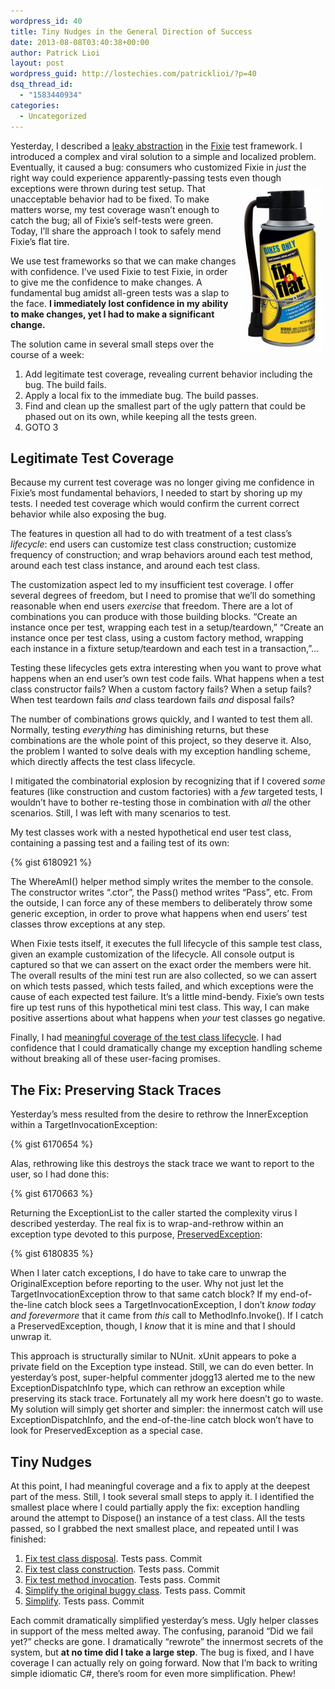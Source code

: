 ```yaml
---
wordpress_id: 40
title: Tiny Nudges in the General Direction of Success
date: 2013-08-08T03:40:38+00:00
author: Patrick Lioi
layout: post
wordpress_guid: http://lostechies.com/patricklioi/?p=40
dsq_thread_id:
  - "1583440934"
categories:
  - Uncategorized
---
```

Yesterday, I described a [leaky abstraction](http://lostechies.com/patricklioi/2013/08/07/the-leakiest-abstraction/) in the [Fixie](https://github.com/plioi/fixie) test framework. I introduced a complex and viral solution to a simple and localized problem. Eventually, it caused a bug: consumers who customized Fixie in _just_ the right way could experience apparently-passing tests even though exceptions were thrown during test setup. [<img src="/content/patricklioi/uploads/2013/08/fix-a-flat.png" alt="" title="fix-a-flat" width="133" height="264" style="float:right;margin:5px;" />](/content/patricklioi/uploads/2013/08/fix-a-flat.png)That unacceptable behavior had to be fixed. To make matters worse, my test coverage wasn&#8217;t enough to catch the bug; all of Fixie&#8217;s self-tests were green. Today, I&#8217;ll share the approach I took to safely mend Fixie&#8217;s flat tire.

We use test frameworks so that we can make changes with confidence. I&#8217;ve used Fixie to test Fixie, in order to give me the confidence to make changes. A fundamental bug amidst all-green tests was a slap to the face. **I immediately lost confidence in my ability to make changes, yet I had to make a significant change.**

The solution came in several small steps over the course of a week:

  1. Add legitimate test coverage, revealing current behavior including the bug. The build fails.
  2. Apply a local fix to the immediate bug. The build passes.
  3. Find and clean up the smallest part of the ugly pattern that could be phased out on its own, while keeping all the tests green.
  4. GOTO 3

## Legitimate Test Coverage

Because my current test coverage was no longer giving me confidence in Fixie&#8217;s most fundamental behaviors, I needed to start by shoring up my tests. I needed test coverage which would confirm the current correct behavior while also exposing the bug.

The features in question all had to do with treatment of a test class&#8217;s _lifecycle_: end users can customize test class construction; customize frequency of construction; and wrap behaviors around each test method, around each test class instance, and around each test class.

The customization aspect led to my insufficient test coverage. I offer several degrees of freedom, but I need to promise that we&#8217;ll do something reasonable when end users _exercise_ that freedom. There are a lot of combinations you can produce with those building blocks. &#8220;Create an instance once per test, wrapping each test in a setup/teardown,&#8221; &#8220;Create an instance once per test class, using a custom factory method, wrapping each instance in a fixture setup/teardown and each test in a transaction,&#8221;&#8230;

Testing these lifecycles gets extra interesting when you want to prove what happens when an end user&#8217;s own test code fails. What happens when a test class constructor fails? When a custom factory fails? When a setup fails? When test teardown fails _and_ class teardown fails _and_ disposal fails?

The number of combinations grows quickly, and I wanted to test them all. Normally, testing _everything_ has diminishing returns, but these combinations are the whole point of this project, so they deserve it. Also, the problem I wanted to solve deals with my exception handling scheme, which directly affects the test class lifecycle.

I mitigated the combinatorial explosion by recognizing that if I covered _some_ features (like construction and custom factories) with a _few_ targeted tests, I wouldn&#8217;t have to bother re-testing those in combination with _all_ the other scenarios. Still, I was left with many scenarios to test.

My test classes work with a nested hypothetical end user test class, containing a passing test and a failing test of its own:

{% gist 6180921 %}

The WhereAmI() helper method simply writes the member to the console. The constructor writes &#8220;.ctor&#8221;, the Pass() method writes &#8220;Pass&#8221;, etc. From the outside, I can force any of these members to deliberately throw some generic exception, in order to prove what happens when end users&#8217; test classes throw exceptions at any step.

When Fixie tests itself, it executes the full lifecycle of this sample test class, given an example customization of the lifecycle. All console output is captured so that we can assert on the exact order the members were hit. The overall results of the mini test run are also collected, so we can assert on which tests passed, which tests failed, and which exceptions were the cause of each expected test failure. It&#8217;s a little mind-bendy. Fixie&#8217;s own tests fire up test runs of this hypothetical mini test class. This way, I can make positive assertions about what happens when _your_ test classes go negative.

Finally, I had [meaningful coverage of the test class lifecycle](https://github.com/plioi/fixie/tree/d3cc2fd1e2092bbcdc464d172a8ca5344a175ec9/src/Fixie.Tests/Lifecycle). I had confidence that I could dramatically change my exception handling scheme without breaking all of these user-facing promises.

## The Fix: Preserving Stack Traces

Yesterday&#8217;s mess resulted from the desire to rethrow the InnerException within a TargetInvocationException:

{% gist 6170654 %}

Alas, rethrowing like this destroys the stack trace we want to report to the user, so I had done this:

{% gist 6170663 %}

Returning the ExceptionList to the caller started the complexity virus I described yesterday. The real fix is to wrap-and-rethrow within an exception type devoted to this purpose, [PreservedException](https://github.com/plioi/fixie/blob/d3cc2fd1e2092bbcdc464d172a8ca5344a175ec9/src/Fixie/PreservedException.cs):

{% gist 6180835 %}

When I later catch exceptions, I do have to take care to unwrap the OriginalException before reporting to the user. Why not just let the TargetInvocationException throw to that same catch block? If my end-of-the-line catch block sees a TargetInvocationException, I don&#8217;t _know today and forevermore_ that it came from _this_ call to MethodInfo.Invoke(). If I catch a PreservedException, though, I _know_ that it is mine and that I should unwrap it.

This approach is structurally similar to NUnit. xUnit appears to poke a private field on the Exception type instead. Still, we can do even better. In yesterday&#8217;s post, super-helpful commenter jdogg13 alerted me to the new ExceptionDispatchInfo type, which can rethrow an exception while preserving its stack trace. Fortunately all my work here doesn&#8217;t go to waste. My solution will simply get shorter and simpler: the innermost catch will use ExceptionDispatchInfo, and the end-of-the-line catch block won&#8217;t have to look for PreservedException as a special case.

## Tiny Nudges

At this point, I had meaningful coverage and a fix to apply at the deepest part of the mess. Still, I took several small steps to apply it. I identified the smallest place where I could partially apply the fix: exception handling around the attempt to Dispose() an instance of a test class. All the tests passed, so I grabbed the next smallest place, and repeated until I was finished:

  1. [Fix test class disposal](https://github.com/plioi/fixie/commit/c9d8abce8cf662c0e394b4b80b76c33e8971a33c). Tests pass. Commit
  2. [Fix test class construction](https://github.com/plioi/fixie/commit/f0bc304b1a77725be08a0edf889806979dc89ae3). Tests pass. Commit
  3. [Fix test method invocation](https://github.com/plioi/fixie/commit/3c82276eb83a6b1f9bb0d643e544785d1ef21eeb). Tests pass. Commit
  4. [Simplify the original buggy class](https://github.com/plioi/fixie/commit/4535866daa271a84f08df84f3866f81e9c53153d). Tests pass. Commit
  5. [Simplify](https://github.com/plioi/fixie/commit/70383b1361346276e5b639d5b0b32f0a94eec0c9). Tests pass. Commit

Each commit dramatically simplified yesterday&#8217;s mess. Ugly helper classes in support of the mess melted away. The confusing, paranoid &#8220;Did we fail yet?&#8221; checks are gone. I dramatically &#8220;rewrote&#8221; the innermost secrets of the system, but **at no time did I take a large step**. The bug is fixed, and I have coverage I can actually rely on going forward. Now that I&#8217;m back to writing simple idiomatic C#, there&#8217;s room for even more simplification. Phew!
